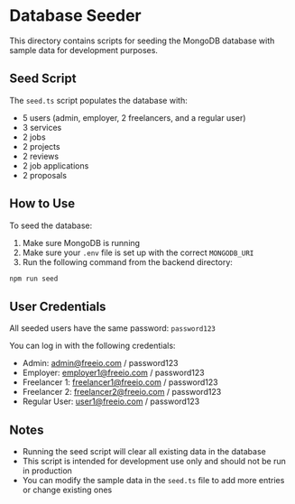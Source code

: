 # Database Seeder

This directory contains scripts for seeding the MongoDB database with sample data for development purposes.

## Seed Script

The `seed.ts` script populates the database with:

- 5 users (admin, employer, 2 freelancers, and a regular user)
- 3 services
- 2 jobs
- 2 projects
- 2 reviews
- 2 job applications
- 2 proposals

## How to Use

To seed the database:

1. Make sure MongoDB is running
2. Make sure your `.env` file is set up with the correct `MONGODB_URI`
3. Run the following command from the backend directory:

```bash
npm run seed
```

## User Credentials

All seeded users have the same password: `password123`

You can log in with the following credentials:

- Admin: admin@freeio.com / password123
- Employer: employer1@freeio.com / password123
- Freelancer 1: freelancer1@freeio.com / password123
- Freelancer 2: freelancer2@freeio.com / password123
- Regular User: user1@freeio.com / password123

## Notes

- Running the seed script will clear all existing data in the database
- This script is intended for development use only and should not be run in production
- You can modify the sample data in the `seed.ts` file to add more entries or change existing ones 